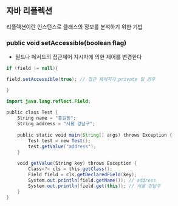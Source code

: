 ## 자바 리플렉션
리플렉션이란 인스턴스로 클래스의 정보를 분석하기 위한 기법
### public void setAccessible(boolean flag)
- 필드나 메서드의 접근제어 지시자에 의한 제어를 변경한다
```java
if (field != null){

field.setAccessible(true); // 접근 제어자가 private 일 경우

}
```

```java
import java.lang.reflect.Field;  
  
public class Test {  
    String name = "홍길동";  
    String address = "서울 강남구";  
  
    public static void main(String[] args) throws Exception {  
        Test test = new Test();  
        test.getValue("address");  
    }  
  
    void getValue(String key) throws Exception {  
        Class<?> cls = this.getClass();  
        Field field = cls.getDeclaredField(key);  
        System.out.println(field.getName()); // address
        System.out.println(field.get(this)); // 서울 강남구  
    }  
}
```